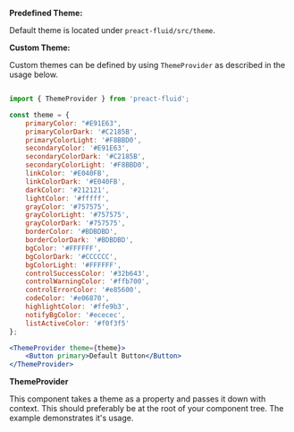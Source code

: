 <b>Predefined Theme:</b>

Default theme is located under `preact-fluid/src/theme`.

<b>Custom Theme:</b>
 
Custom themes can be defined by using `ThemeProvider` as described in the usage below. 

```jsx static

import { ThemeProvider } from 'preact-fluid';

const theme = {
    primaryColor: "#E91E63",
    primaryColorDark: '#C2185B',
    primaryColorLight: '#F8BBD0',
    secondaryColor: '#E91E63',
    secondaryColorDark: '#C2185B',
    secondaryColorLight: '#F8BBD0',
    linkColor: '#E040FB',
    linkColorDark: '#E040FB',
    darkColor: '#212121',
    lightColor: '#fffff',
    grayColor: '#757575',
    grayColorLight: '#757575',
    grayColorDark: '#757575',
    borderColor: '#BDBDBD',
    borderColorDark: '#BDBDBD',
    bgColor: '#FFFFFF',
    bgColorDark: '#CCCCCC',
    bgColorLight: '#FFFFFF',
    controlSuccessColor: '#32b643',
    controlWarningColor: '#ffb700',
    controlErrorColor: '#e85600',
    codeColor: '#e06870',
    highlightColor: '#ffe9b3',
    notifyBgColor: '#ececec',
    listActiveColor: '#f0f3f5'
};

<ThemeProvider theme={theme}>
    <Button primary>Default Button</Button>
</ThemeProvider>

```

<b>ThemeProvider</b>

This component takes a theme as a property and passes it down with context. This should preferably be at the root of your component tree. The example demonstrates it's usage.